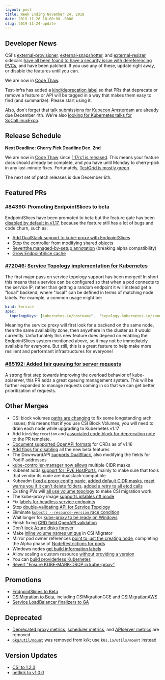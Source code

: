 ```yaml
---
layout: post
title: Week Ending November 24, 2019
date: 2019-11-26 18:00:00 -0000
slug: 2019-11-24-update
---
```


## Developer News

CSI's [external-provisioner](https://github.com/kubernetes-csi/external-provisioner/issues/380), [external-snapshotter](https://github.com/kubernetes-csi/external-snapshotter/issues/193), and [external-resizer](https://github.com/kubernetes-csi/external-resizer/issues/63) sidecars [have all been found to have a security issue with dereferencing PVCs](https://github.com/kubernetes/kubernetes/issues/85233), and have been patched.  If you use any of these, update right away, or disable the features until you can.

We are now in [Code Thaw](https://groups.google.com/forum/?utm_medium=email&utm_source=footer#!topic/kubernetes-dev/X0PtbZ3YupM).

Test-infra has added a [kind/deprecation label](https://github.com/kubernetes/kubernetes/pull/82450) so that PRs that deprecate or remove a feature or API will be tagged in a way that makes them easy to find (and summarize).  Please start using it.

Also, don't forget that [talk submissions for Kubecon Amsterdam](https://events19.linuxfoundation.org/events/kubecon-cloudnativecon-europe-2020/call-for-proposals/) are already due December 4th.  We're also [looking for Kubernetes talks for SoCalLinuxExpo](https://events19.linuxfoundation.org/events/kubecon-cloudnativecon-europe-2020/call-for-proposals/).

## Release Schedule

**Next Deadline: Cherry Pick Deadline Dec. 2nd**

We are now in [Code Thaw](https://groups.google.com/forum/?utm_medium=email&utm_source=footer#!topic/kubernetes-dev/X0PtbZ3YupM) since [1.17rc1 is released](https://groups.google.com/forum/?utm_medium=email&utm_source=footer#!topic/kubernetes-dev/QZpOiS5cYWs).  This means your feature docs should already be complete, and you have until Monday to cherry-pick in any last-minute fixes.  Fortunately, [TestGrid is mostly green](https://groups.google.com/forum/?utm_medium=email&utm_source=footer#!topic/kubernetes-dev/mYch7bQu_iY).

The next set of patch releases is due December 6th.

## Featured PRs

### [#84390: Promoting EndpointSlices to beta](https://github.com/kubernetes/kubernetes/pull/84390)

EndpointSlices have been promoted to beta but the feature gate has been [disabled by default in v1.17](https://github.com/kubernetes/kubernetes/pull/85365), because the feature still has a lot of bugs and code churn, such as:

* [Add DualStack support to kube-proxy with EndpointSlices](https://github.com/kubernetes/kubernetes/pull/85246)
* [Stop the controller from modifying shared objects](https://github.com/kubernetes/kubernetes/pull/85381)
* [Revertthe managed-by-setup annotation](https://github.com/kubernetes/kubernetes/pull/85359) (breaking alpha compatibility)
* [Grow EndpointSlice cache](https://github.com/kubernetes/kubernetes/pull/85339)

### [#72046: Service Topology implementation for Kubernetes](https://github.com/kubernetes/kubernetes/pull/72046)

The first major pass on service topology support has been merged! In short this means that a service can be configured so that when a pod connects to the service IP, rather than getting a random endpoint it will instead get a "local" backend, where "local" can be defined in terms of matching node labels. For example, a common usage might be:

```yaml
kind: Service
spec:
  topologyKeys: [kubernetes.io/hostname",  "topology.kubernetes.io/zone", "*"]
```

Meaning the service proxy will first look for a backend on the same node, then the same availability zone, then anywhere in the cluster as it would currently. Unfortunately this new feature does depend on enabling the EndpointSlices system mentioned above, so it may not be immediately available for everyone. But still, this is a great feature to help make more resilient and performant infrastructures for everyone!

### [#85192: Added fair queuing for server requests](https://github.com/kubernetes/kubernetes/pull/85192)

A strong first step towards improving the overload behavior of kube-apiserver, this PR adds a great queuing management system. This will be further expanded to manage requests coming in so that we can get better prioritization of requests.

## Other Merges

* CSI block volumes [paths are changing](https://github.com/kubernetes/kubernetes/pull/74026) to fix some longstanding arch issues; this means that if you use CSI Block Volumes, you will need to drain each node while upgrading to Kubernetes v1.17
* Add `kind/deprecation` and [associated code block for deprecation note](https://github.com/kubernetes/kubernetes/pull/82450) to the PR template.
* [Document supported OpenAPI formats](https://github.com/kubernetes/kubernetes/pull/85381) for CRDs as of v1.16
* [Add flags for disabling](https://github.com/kubernetes/kubernetes/pull/84304) all the new beta features
* The DownwardAPI [supports DualStack](https://github.com/kubernetes/kubernetes/pull/83123), also modifying the fields for PodIP addresses
* [kube-controller-manager now allows](https://github.com/kubernetes/kubernetes/pull/79993) multiple CIDR masks
* Kubenet adds [support for IPv6 HostPorts](https://github.com/kubernetes/kubernetes/pull/80854), mainly to make sure that tools that vendor its code are dualstack-compatible
* Kubeadm [fixed a proxy config panic](https://github.com/kubernetes/kubernetes/pull/85524), [added default CIDR masks](https://github.com/kubernetes/kubernetes/pull/85494), [reset warns you if it can't delete folders](https://github.com/kubernetes/kubernetes/pull/85265), [added a retry to all etcd calls](https://github.com/kubernetes/kubernetes/pull/85201)
* Existing PVs will [all use volume topology](https://github.com/kubernetes/kubernetes/pull/83394) to make CSI migration work
* The kube-proxy image [supports iptables nft mode](https://github.com/kubernetes/kubernetes/pull/82966)
* Fix [labels for headless service endpoints](https://github.com/kubernetes/kubernetes/pull/85361)
* Stop [double-validating API for Service Topology](https://github.com/kubernetes/kubernetes/pull/85346)
* Eliminate [`kubectl --resource-version` race condition](https://github.com/kubernetes/kubernetes/pull/85285)
* Wait longer for [kube-proxy to be ready on Windows](https://github.com/kubernetes/kubernetes/pull/85228)
* Finish fixing [CRD field OpenAPI validation](https://github.com/kubernetes/kubernetes/pull/85223)
* Don't [lock Azure disks forever](https://github.com/kubernetes/kubernetes/pull/85115)
* Make [inline volume names unique](https://github.com/kubernetes/kubernetes/pull/84754) in CSI Migrator
* Mirror pod owner references [point to just the creating node](https://github.com/kubernetes/kubernetes/pull/84657), completing the Alpha phase of [NodeRestrictions for pods](https://github.com/kubernetes/enhancements/issues/1314)
* Windows nodes [get build information labels](https://github.com/kubernetes/kubernetes/pull/84472)
* Allow scaling a custom resource [without providing a version](https://github.com/kubernetes/kubernetes/pull/80572)
* You can [build providerless Kubernetes](https://github.com/kubernetes/kubernetes/pull/85456)
* [Revert "Ensure KUBE-MARK-DROP in kube-proxy"](https://github.com/kubernetes/kubernetes/pull/85527)


## Promotions

* [EndpointSlices to Beta](https://github.com/kubernetes/kubernetes/pull/84390)
* [CSIMigration to Beta](https://github.com/kubernetes/kubernetes/pull/85231), including CSIMigrationGCE and [CSIMigrationAWS](https://github.com/kubernetes/kubernetes/pull/85237)
* [Service LoadBalancer finalizers to GA](https://github.com/kubernetes/kubernetes/pull/85023)

## Deprecated

* [Deprecated proxy metrics](https://github.com/kubernetes/kubernetes/pull/83839), [scheduler metrics](https://github.com/kubernetes/kubernetes/pull/83838), and [APIserver metrics](https://github.com/kubernetes/kubernetes/pull/83837) are removed
* [`pkg/util/mount`](https://github.com/kubernetes/kubernetes/pull/85305) was removed from k/k; use `k8s.io/utils/mount` instead

## Version Updates

* [CSI to 1.2.0](https://github.com/kubernetes/kubernetes/pull/84832)
* [netlink to v1.0.0](https://github.com/kubernetes/kubernetes/pull/83576)
